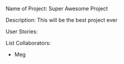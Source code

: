 Name of Project: Super Awesome Project

Description: This will be the best project ever

User Stories: 

List Collaborators: 

- Meg 

